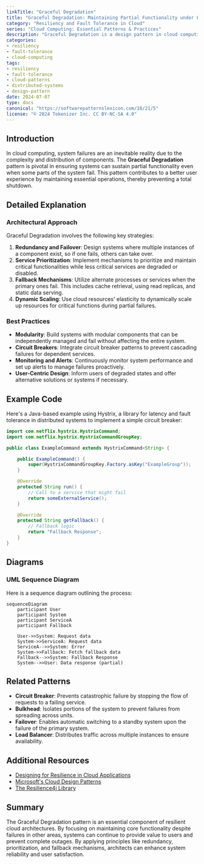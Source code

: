 ```yaml
---
linkTitle: "Graceful Degradation"
title: "Graceful Degradation: Maintaining Partial Functionality under Failures"
category: "Resiliency and Fault Tolerance in Cloud"
series: "Cloud Computing: Essential Patterns & Practices"
description: "Graceful Degradation is a design pattern in cloud computing that focuses on maintaining some level of functionality even when certain parts of a system become unavailable or fail. This pattern is crucial for building resilient and fault-tolerant systems that can continue to operate in a diminished capacity rather than completely failing."
categories:
- resiliency
- fault-tolerance
- cloud-computing
tags:
- resiliency
- fault-tolerance
- cloud-patterns
- distributed-systems
- design-pattern
date: 2024-07-07
type: docs
canonical: "https://softwarepatternslexicon.com/18/21/5"
license: "© 2024 Tokenizer Inc. CC BY-NC-SA 4.0"
---
```


## Introduction

In cloud computing, system failures are an inevitable reality due to the complexity and distribution of components. The **Graceful Degradation** pattern is pivotal in ensuring systems can sustain partial functionality even when some parts of the system fail. This pattern contributes to a better user experience by maintaining essential operations, thereby preventing a total shutdown.

## Detailed Explanation

### Architectural Approach

Graceful Degradation involves the following key strategies:

1. **Redundancy and Failover**: Design systems where multiple instances of a component exist, so if one fails, others can take over.
2. **Service Prioritization**: Implement mechanisms to prioritize and maintain critical functionalities while less critical services are degraded or disabled.
3. **Fallback Mechanisms**: Utilize alternate processes or services when the primary ones fail. This includes cache retrieval, using read replicas, and static data serving.
4. **Dynamic Scaling**: Use cloud resources' elasticity to dynamically scale up resources for critical functions during partial failures.

### Best Practices

- **Modularity**: Build systems with modular components that can be independently managed and fail without affecting the entire system.
- **Circuit Breakers**: Integrate circuit breaker patterns to prevent cascading failures for dependent services.
- **Monitoring and Alerts**: Continuously monitor system performance and set up alerts to manage failures proactively.
- **User-Centric Design**: Inform users of degraded states and offer alternative solutions or systems if necessary.

## Example Code

Here's a Java-based example using Hystrix, a library for latency and fault tolerance in distributed systems to implement a simple circuit breaker:

```java
import com.netflix.hystrix.HystrixCommand;
import com.netflix.hystrix.HystrixCommandGroupKey;

public class ExampleCommand extends HystrixCommand<String> {

    public ExampleCommand() {
        super(HystrixCommandGroupKey.Factory.asKey("ExampleGroup"));
    }

    @Override
    protected String run() {
        // Call to a service that might fail
        return someExternalService();
    }

    @Override
    protected String getFallback() {
        // Fallback logic
        return "Fallback Response";
    }
}
```

## Diagrams

### UML Sequence Diagram

Here is a sequence diagram outlining the process:

```mermaid
sequenceDiagram
    participant User
    participant System
    participant ServiceA
    participant Fallback

    User->>System: Request data
    System->>ServiceA: Request data
    ServiceA-->>System: Error
    System->>Fallback: Fetch fallback data
    Fallback-->>System: Fallback Response
    System-->>User: Data response (partial)
```

## Related Patterns

- **Circuit Breaker**: Prevents catastrophic failure by stopping the flow of requests to a failing service.
- **Bulkhead**: Isolates portions of the system to prevent failures from spreading across units.
- **Failover**: Enables automatic switching to a standby system upon the failure of the primary system.
- **Load Balancer**: Distributes traffic across multiple instances to ensure availability.

## Additional Resources

- [Designing for Resilience in Cloud Applications](https://aws.amazon.com/architecture/resilience-in-cloud-applications/)
- [Microsoft's Cloud Design Patterns](https://docs.microsoft.com/en-us/azure/architecture/patterns/)
- [The Resilience4j Library](https://resilience4j.readme.io/docs)

## Summary

The Graceful Degradation pattern is an essential component of resilient cloud architectures. By focusing on maintaining core functionality despite failures in other areas, systems can continue to provide value to users and prevent complete outages. By applying principles like redundancy, prioritization, and fallback mechanisms, architects can enhance system reliability and user satisfaction.
